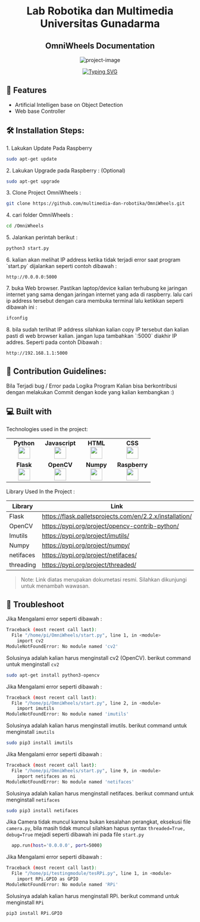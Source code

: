 
<h1 align="center"> Lab Robotika dan Multimedia Universitas Gunadarma</h1>

<h2 align="center" id="title">OmniWheels Documentation</h2>

<p align="center"><img src="https://github.com/fauziallagan/OmniWheels/blob/master/Omniwheel%20Schematic.jpeg" alt="project-image"></p>

<p align="center"><a href="https://git.io/typing-svg"><img src="https://readme-typing-svg.herokuapp.com?font=Fira+Code&pause=1000&width=435&lines=Sebuah+Robot+roda+3+yang+dapat+;dikendalikan+melalui+web+browser+;dan+dibekali+kecerdasan+buatan+;yang+mampu+mendeteksi+manusia+;menggunakan+kamera." alt="Typing SVG" /></a></p>
  
  
<h2>🧐 Features</h2>

*   Artificial Intelligen base on Object Detection
*   Web base Controller

<h2>🛠️ Installation Steps:</h2>

<p>1. Lakukan Update Pada Raspberry</p>

``` bash
sudo apt-get update
```

<p>2. Lakukan Upgrade pada Raspberry : (Optional)</p>

``` bash
sudo apt-get upgrade
```
<p>3. Clone Project OmniWheels : </p>

``` bash
git clone https://github.com/multimedia-dan-robotika/OmniWheels.git
```
<p>4. cari folder OmniWheels : </p>

``` bash
cd /OmniWheels
```

<p>5. Jalankan perintah berikut :</p>

``` python
python3 start.py
```

<p>6. kalian akan melihat IP address ketika tidak terjadi error saat program `start.py` dijalankan seperti contoh dibawah : </p>

``` http
http://0.0.0.0:5000
```

<p>7. buka Web browser. Pastikan laptop/device kalian terhubung ke jaringan internet yang sama dengan jaringan internet yang ada di raspberry. lalu cari ip address tersebut dengan cara membuka terminal lalu ketikkan seperti dibawah ini :</p>

``` bash
ifconfig
```

<p>8. bila sudah terlihat IP address silahkan kalian copy IP tersebut dan kalian pasti di web browser kalian. jangan lupa tambahkan `:5000` diakhir IP addres. Seperti pada contoh Dibawah :</p>

``` http
http://192.168.1.1:5000
```

<h2>🍰 Contribution Guidelines:</h2>

Bila Terjadi bug / Error pada Logika Program Kalian bisa berkontribusi dengan melakukan Commit dengan kode yang kalian kembangkan :)

  
  
<h2>💻 Built with</h2>

Technologies used in the project:
<table width="320px">
    <tbody>
        <tr valign="top">
            <td width="80px" align="center">
            <span><strong>Python</strong></span><br>
            <img height="32px" src="https://cdn.jsdelivr.net/gh/devicons/devicon/icons/python/python-original.svg">
            </td>
            <td width="80px" align="center">
            <span><strong>Javascript</strong></span><br>
            <img height="32" src="https://cdn.jsdelivr.net/gh/devicons/devicon/icons/javascript/javascript-original.svg">
            </td>
            <td width="80px" align="center">
            <span><strong>HTML</strong></span><br>
            <img height="32" src="https://cdn.jsdelivr.net/gh/devicons/devicon/icons/html5/html5-original.svg">
            </td>
            <td width="80px" align="center">
            <span><strong>CSS</strong></span><br>
            <img height="32px" src="https://cdn.jsdelivr.net/gh/devicons/devicon/icons/css3/css3-original.svg">
            </td>
      </tr>
      <tr valign="top">
            <td width="80px" align="center">
            <span><strong>Flask</strong></span><br>
            <img height="32px" src="https://cdn.jsdelivr.net/gh/devicons/devicon/icons/flask/flask-original.svg">
            </td>
            <td width="80px" align="center">
            <span><strong>OpenCV</strong></span><br>
            <img height="32" src="https://cdn.jsdelivr.net/gh/devicons/devicon/icons/opencv/opencv-original.svg">
            </td>   
            <td width="80px" align="center">
            <span><strong>Numpy</strong></span><br>
            <img height="32" src="https://cdn.jsdelivr.net/gh/devicons/devicon/icons/numpy/numpy-original.svg">
            </td>  
            <td width="80px" align="center">
            <span><strong>Raspberry</strong></span><br>
            <img height="32px"src="https://cdn.jsdelivr.net/gh/devicons/devicon/icons/raspberrypi/raspberrypi-original.svg" >  
            </td>
      </tr>
    </tbody>
</table>
Library Used In the Project :

| Library | Link |
| ------ | ------ |
| Flask | https://flask.palletsprojects.com/en/2.2.x/installation/|
| OpenCV | https://pypi.org/project/opencv-contrib-python/ |
| Imutils | https://pypi.org/project/imutils/ |
| Numpy | https://pypi.org/project/numpy/ |
| netifaces  | https://pypi.org/project/netifaces/|
|  threading  | https://pypi.org/project/threaded/|

> Note: Link diatas merupakan dokumetasi resmi. Silahkan dikunjungi untuk menambah wawasan.


<h2>🧐 Troubleshoot </h2>
<p>Jika Mengalami error seperti dibawah :  </p>

``` bash
Traceback (most recent call last):
  File "/home/pi/OmniWheels/start.py", line 1, in <module>
    import cv2
ModuleNotFoundError: No module named 'cv2'
```

Solusinya adalah kalian harus menginstall cv2 (OpenCV). berikut command untuk menginstall `cv2`
  
  ``` bash
sudo apt-get install python3-opencv
```

<p>Jika Mengalami error seperti dibawah :  </p>

``` bash
Traceback (most recent call last):
  File "/home/pi/OmniWheels/start.py", line 2, in <module>
    import imutils
ModuleNotFoundError: No module named 'imutils'
```
Solusinya adalah kalian harus menginstall imutils. berikut command untuk menginstall `imutils`
  
  ``` bash
sudo pip3 install imutils
```
<p>Jika Mengalami error seperti dibawah :  </p>

``` bash
Traceback (most recent call last):
  File "/home/pi/OmniWheels/start.py", line 9, in <module>
    import netifaces as ni
ModuleNotFoundError: No module named 'netifaces'
```
 Solusinya adalah kalian harus menginstall netifaces. berikut command untuk menginstall `netifaces`
  
  ``` bash
sudo pip3 install netifaces
```

Jika Camera tidak muncul karena bukan kesalahan perangkat, eksekusi file `camera.py`, bila masih tidak muncul silahkan hapus syntax `threaded=True, debug=True` mejadi seperti dibawah ini pada file `start.py`

  ``` bash
    app.run(host='0.0.0.0', port=5000)

```

<p>Jika Mengalami error seperti dibawah :  </p>

``` bash
Traceback (most recent call last):
  File "/home/pi/testingmodule/tesRPi.py", line 1, in <module>
    import RPi.GPIO as GPIO
ModuleNotFoundError: No module named 'RPi'
```

Solusinya adalah kalian harus menginstall RPi. berikut command untuk menginstall `RPi`
  
  ``` bash
pip3 install RPi.GPIO
```
